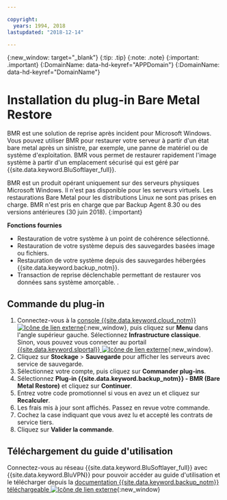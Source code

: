 ```yaml
---

copyright:
  years: 1994, 2018
lastupdated: "2018-12-14"

---
```

{:new_window: target="_blank"}
{:tip: .tip}
{:note: .note}
{:important: .important}
{:DomainName: data-hd-keyref="APPDomain"}
{:DomainName: data-hd-keyref="DomainName"}

# Installation du plug-in Bare Metal Restore

BMR est une solution de reprise après incident pour Microsoft Windows. Vous pouvez utiliser BMR pour restaurer votre serveur à partir d'un état bare metal après un sinistre, par exemple, une panne de matériel ou de système d'exploitation. BMR vous permet de restaurer rapidement l'image système à partir d'un emplacement sécurisé qui est géré par {{site.data.keyword.BluSoftlayer_full}}.

BMR est un produit opérant uniquement sur des serveurs physiques Microsoft Windows. Il n'est pas disponible pour les serveurs virtuels. Les restaurations Bare Metal pour les distributions Linux ne sont pas prises en charge. BMR n'est pris en charge que par Backup Agent 8.30 ou des versions antérieures (30 juin 2018).
{:important}

**Fonctions fournies**

- Restauration de votre système à un point de cohérence sélectionné.
- Restauration de votre système depuis des sauvegardes basées image ou fichiers.
- Restauration de votre système depuis des sauvegardes hébergées {{site.data.keyword.backup_notm}}.
- Transaction de reprise déclenchable permettant de restaurer vos données sans système amorçable.
.
## Commande du plug-in

1. Connectez-vous à la [console {{site.data.keyword.cloud_notm}} ![Icône de lien externe](../../icons/launch-glyph.svg "Icône de lien externe")](https://{DomainName}){:new_window}, puis cliquez sur **Menu** dans l'angle supérieur gauche. Sélectionnez **Infrastructure classique**. <br/>
   Sinon, vous pouvez vous connecter au portail [{{site.data.keyword.slportal}} ![Icône de lien externe](../../icons/launch-glyph.svg "Icône de lien externe")](https://control.softlayer.com/){:new_window}.
2. Cliquez sur **Stockage** > **Sauvegarde** pour afficher les serveurs avec service de sauvegarde.
3. Sélectionnez votre compte, puis cliquez sur **Commander plug-ins**.
4. Sélectionnez **Plug-in {{site.data.keyword.backup_notm}} - BMR (Bare Metal Restore)** et cliquez sur **Continuer**.
5. Entrez votre code promotionnel si vous en avez un et cliquez sur **Recalculer**.
6. Les frais mis à jour sont affichés. Passez en revue votre commande.
7. Cochez la case indiquant que vous avez lu et accepté les contrats de service tiers.
8. Cliquez sur **Valider la commande**.

## Téléchargement du guide d'utilisation

Connectez-vous au réseau {{site.data.keyword.BluSoftlayer_full}} avec {{site.data.keyword.BluVPN}} pour pouvoir accéder au guide d'utilisation et le télécharger depuis la [documentation {{site.data.keyword.backup_notm}} téléchargeable ![Icône de lien externe](../../icons/launch-glyph.svg "Icône de lien externe")](http://downloads.service.softlayer.com/evault/Documentation/){:new_window}

